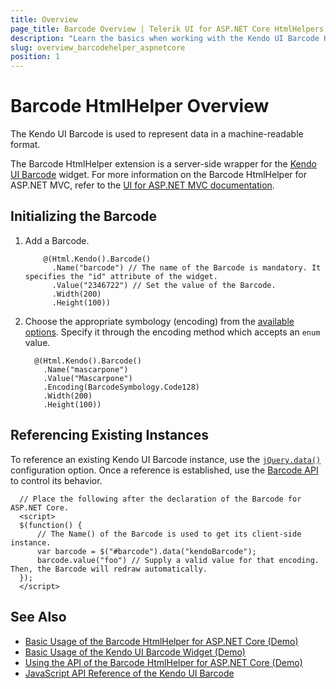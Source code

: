 ```yaml
---
title: Overview
page_title: Barcode Overview | Telerik UI for ASP.NET Core HtmlHelpers
description: "Learn the basics when working with the Kendo UI Barcode HtmlHelper for ASP.NET Core (MVC 6 or ASP.NET Core MVC)."
slug: overview_barcodehelper_aspnetcore
position: 1
---
```


# Barcode HtmlHelper Overview

The Kendo UI Barcode is used to represent data in a machine-readable format.

The Barcode HtmlHelper extension is a server-side wrapper for the [Kendo UI Barcode](https://demos.telerik.com/kendo-ui/barcode/index) widget. For more information on the Barcode HtmlHelper for ASP.NET MVC, refer to the [UI for ASP.NET MVC documentation](https://docs.telerik.com/aspnet-mvc/helpers/barcode/overview).

## Initializing the Barcode

1. Add a Barcode.

    ```
        @(Html.Kendo().Barcode()
          .Name("barcode") // The name of the Barcode is mandatory. It specifies the "id" attribute of the widget.
          .Value("2346722") // Set the value of the Barcode.
          .Width(200)
          .Height(100))
    ```

1. Choose the appropriate symbology (encoding) from the [available options](https://docs.telerik.com/kendo-ui/api/javascript/dataviz/ui/barcode/configuration/type). Specify it through the encoding method which accepts an `enum` value.

    ```
      @(Html.Kendo().Barcode()
        .Name("mascarpone")
        .Value("Mascarpone")
        .Encoding(BarcodeSymbology.Code128)
        .Width(200)
        .Height(100))
    ```

## Referencing Existing Instances

To reference an existing Kendo UI Barcode instance, use the [`jQuery.data()`](https://api.jquery.com/jQuery.data/) configuration option. Once a reference is established, use the [Barcode API](https://docs.telerik.com/kendo-ui/api/javascript/dataviz/ui/barcode#methods) to control its behavior.

      // Place the following after the declaration of the Barcode for ASP.NET Core.
      <script>
      $(function() {
          // The Name() of the Barcode is used to get its client-side instance.
          var barcode = $("#barcode").data("kendoBarcode");
          barcode.value("foo") // Supply a valid value for that encoding. Then, the Barcode will redraw automatically.
      });
      </script>

## See Also

* [Basic Usage of the Barcode HtmlHelper for ASP.NET Core (Demo)](https://demos.telerik.com/aspnet-core/barcode/index)
* [Basic Usage of the Kendo UI Barcode Widget (Demo)](https://demos.telerik.com/kendo-ui/barcode/index)
* [Using the API of the Barcode HtmlHelper for ASP.NET Core (Demo)](https://demos.telerik.com/aspnet-core/barcode/api)
* [JavaScript API Reference of the Kendo UI Barcode](https://docs.telerik.com/kendo-ui/api/javascript/dataviz/ui/barcode)
